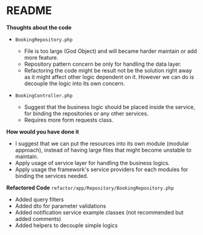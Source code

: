 # README

**Thoughts about the code**

- `BookingRepository.php`
    - File is too large (God Object) and will became harder maintain or add more feature.
    - Repository pattern concern be only for handling the data layer.
    - Refactoring the code might be result not be the solution right away as it might affect other logic dependent on it. However we can do is decouple the logic into its own concern.

- `BookingController.php`
    - Suggest that the business logic should be placed inside the service, for binding the repositories or any other services.
    - Requires more form requests class.

**How would you have done it**

- I suggest that we can put the resources into its own module (modular approach), instead of having large files that might become unstable to maintain.
- Apply usage of service layer for handling the business logics.
- Apply usage the framework's service providers for each modules for binding the services needed.

**Refactored Code**
`refactor/app/Repository/BookingRepository.php`
- Added query filters
- Added dto for parameter validations
- Added notification service example classes (not recommended but added comments)
- Added helpers to decouple simple logics
